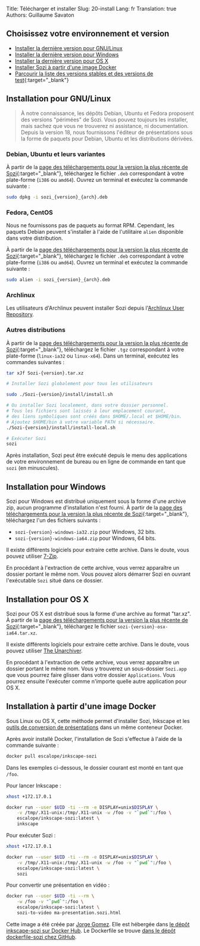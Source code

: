 Title: Télécharger et installer
Slug: 20-install
Lang: fr
Translation: true
Authors: Guillaume Savaton

Choisissez votre environnement et version
------------------------------------------

* [Installer la dernière version pour GNU/Linux](#installation-pour-gnulinux)
* [Installer la dernière version pour Windows](#installation-pour-windows)
* [Installer la dernière version pour OS X](#installation-pour-os-x)
* [Installer Sozi à partir d'une image Docker](#installation-a-partir-dune-image-docker)
* [Parcourir la liste des versions stables et des versions de test](https://github.com/sozi-projects/Sozi/releases){:target="_blank"}

Installation pour GNU/Linux
---------------------------

> À notre connaissance, les dépôts Debian, Ubuntu et Fedora proposent des versions
> "périmées" de Sozi.
> Vous pouvez toujours les installer, mais sachez que vous ne trouverez ni
> assistance, ni documentation.
> Depuis la version 18, nous fournissons l'éditeur de présentations sous la forme
> de paquets pour Debian, Ubuntu et les distributions dérivées.

### Debian, Ubuntu et leurs variantes

À partir de la [page des téléchargements pour la version la plus récente de Sozi](https://github.com/sozi-projects/Sozi/releases/latest){:target="_blank"},
téléchargez le fichier `.deb` correspondant à votre plate-forme (`i386` ou `amd64`).
Ouvrez un terminal et exécutez la commande suivante&nbsp;:

```bash
sudo dpkg -i sozi_{version}_{arch}.deb
```

### Fedora, CentOS

Nous ne fournissons pas de paquets au format RPM.
Cependant, les paquets Debian peuvent s'installer à l'aide
de l'utilitaire `alien` disponible dans votre distribution.

À partir de la [page des téléchargements pour la version la plus récente de Sozi](https://github.com/sozi-projects/Sozi/releases/latest){:target="_blank"},
téléchargez le fichier `.deb` correspondant à votre plate-forme (`i386` ou `amd64`).
Ouvrez un terminal et exécutez la commande suivante&nbsp;:

```bash
sudo alien -i sozi_{version}_{arch}.deb
```

### Archlinux

Les utilisateurs d'Archlinux peuvent installer Sozi depuis l'[Archlinux User Repository](https://aur.archlinux.org/packages/sozi).

### Autres distributions

À partir de la [page des téléchargements pour la version la plus récente de Sozi](https://github.com/sozi-projects/Sozi/releases/latest){:target="_blank"},
téléchargez le fichier `.tgz` correspondant à votre plate-forme (`linux-ia32` ou `linux-x64`).
Dans un terminal, exécutez les commandes suivantes&nbsp;:

```bash
tar xJf Sozi-{version}.tar.xz

# Installer Sozi globalement pour tous les utilisateurs

sudo ./Sozi-{version}/install/install.sh

# Ou installer Sozi localement, dans votre dossier personnel.
# Tous les fichiers sont laissés à leur emplacement courant,
# des liens symboliques sont créés dans $HOME/.local et $HOME/bin.
# Ajoutez $HOME/bin à votre variable PATH si nécessaire.
./Sozi-{version}/install/install-local.sh

# Exécuter Sozi
sozi
```

Après installation, Sozi peut être exécuté depuis le menu des applications de votre environnement de bureau ou en ligne de commande en tant que `sozi` (en minuscules).

Installation pour Windows
-------------------------

Sozi pour Windows est distribué uniquement sous la forme d'une archive zip, aucun programme d'installation n'est fourni.
À partir de la [page des téléchargements pour la version la plus récente de Sozi](https://github.com/sozi-projects/Sozi/releases/latest){:target="_blank"},
téléchargez l'un des fichiers suivants&nbsp;:

* `sozi-{version}-windows-ia32.zip` pour Windows, 32 bits.
* `sozi-{version}-windows-ia64.zip` pour Windows, 64 bits.

Il existe différents logiciels pour extraire cette archive.
Dans le doute, vous pouvez utiliser [7-Zip](https://www.7-zip.org/).

En procédant à l'extraction de cette archive, vous verrez apparaître un dossier
portant le même nom.
Vous pouvez alors démarrer Sozi en ouvrant l'exécutable `Sozi` situé dans ce dossier.

Installation pour OS X
----------------------

Sozi pour OS X est distribué sous la forme d'une archive au format "tar.xz".
À partir de la [page des téléchargements pour la version la plus récente de Sozi](https://github.com/sozi-projects/Sozi/releases/latest){:target="_blank"},
téléchargez le fichier `sozi-{version}-osx-ia64.tar.xz`.

Il existe différents logiciels pour extraire cette archive.
Dans le doute, vous pouvez utiliser [The Unarchiver](https://theunarchiver.com/).

En procédant à l'extraction de cette archive, vous verrez apparaître un dossier
portant le même nom.
Vous y trouverez un sous-dossier `Sozi.app` que vous pourrez
faire glisser dans votre dossier `Applications`.
Vous pourrez ensuite l'exécuter comme n'importe quelle autre application pour OS X.

Installation à partir d'une image Docker
----------------------------------------

Sous Linux ou OS X, cette méthode permet d'installer Sozi, Inkscape et les
[outils de conversion de présentations](|filename|tutorial-converting.md)
dans un même conteneur Docker.

Après avoir installé Docker, l'installation de Sozi s'effectue à l'aide de la
commande suivante&nbsp;:

```bash
docker pull escalope/inkscape-sozi
```

Dans les exemples ci-dessous, le dossier courant est monté en tant que
`/foo`.

Pour lancer Inkscape&nbsp;:

```bash
xhost +172.17.0.1

docker run --user $UID -ti --rm -e DISPLAY=unix$DISPLAY \
    -v /tmp/.X11-unix:/tmp/.X11-unix -w /foo -v "`pwd`":/foo \
    escalope/inkscape-sozi:latest \
    inkscape
```

Pour exécuter Sozi&nbsp;:

```bash
xhost +172.17.0.1

docker run --user $UID -ti --rm -e DISPLAY=unix$DISPLAY \
    -v /tmp/.X11-unix:/tmp/.X11-unix -w /foo -v "`pwd`":/foo \
    escalope/inkscape-sozi:latest \
    sozi
```

Pour convertir une présentation en vidéo&nbsp;:

```bash
docker run --user $UID -ti --rm \
    -w /foo -v "`pwd`":/foo \
    escalope/inkscape-sozi:latest \
    sozi-to-video ma-presentation.sozi.html
```

Cette image a été créée par [Jorge Gomez](https://github.com/escalope).
Elle est hébergée dans [le dépôt inkscape-sozi sur Docker Hub](https://hub.docker.com/r/escalope/inkscape-sozi).
Le Dockerfile se trouve [dans le dépôt dockerfile-sozi chez GitHub](https://github.com/escalope/dockerfile-sozi).
